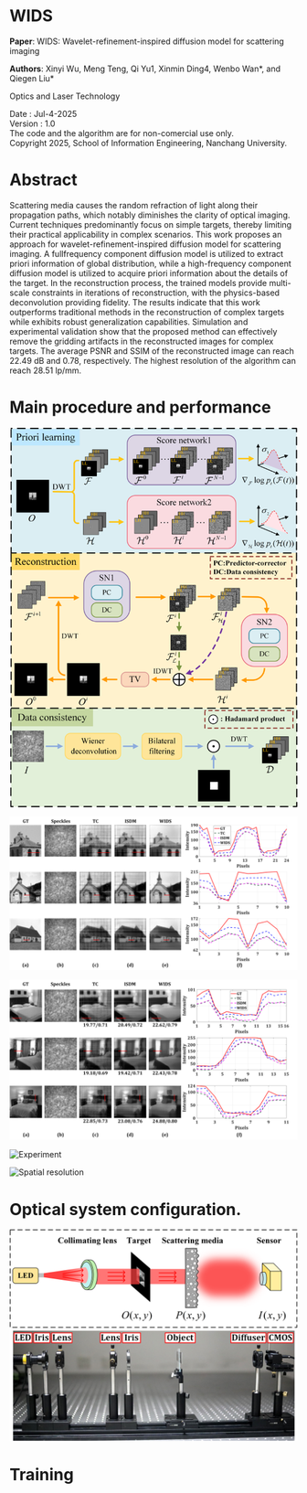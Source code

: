 # WIDS

**Paper**: WIDS: Wavelet-refinement-inspired diffusion model for scattering imaging

**Authors**: Xinyi Wu, Meng Teng, Qi Yu1, Xinmin Ding4, Wenbo Wan*, and Qiegen Liu*   

Optics and Laser Technology     

Date : Jul-4-2025  
Version : 1.0  
The code and the algorithm are for non-comercial use only.  
Copyright 2025, School of Information Engineering, Nanchang University.  
# Abstract
Scattering media causes the random refraction of light along their propagation paths, which notably diminishes the clarity of optical imaging. Current techniques predominantly focus on simple targets, thereby limiting their practical applicability in complex scenarios. This work proposes an approach for wavelet-refinement-inspired diffusion model for scattering imaging. A fullfrequency component diffusion model is utilized to extract priori information of global distribution, while a high-frequency component diffusion model is utilized to acquire priori information about the details of the target. In the reconstruction process, the trained models provide multi-scale constraints in iterations of reconstruction, with the physics-based deconvolution providing fidelity. The results indicate that this work outperforms traditional methods in the reconstruction of complex targets while exhibits robust generalization capabilities. Simulation and experimental validation show that the proposed method can effectively remove the gridding artifacts in the reconstructed images for complex targets. The average PSNR and SSIM of the reconstructed image can reach 22.49 dB and 0.78, respectively. The highest resolution of the algorithm can reach 28.51 lp/mm.

# Main procedure and performance
![Flowchart of WIDS](/Figures/4.png "Main procedure and performance")

![Simulation](/Figures/2.png "Main procedure and performance")

![Simulation_crossdata](/Figures/1.png "Main procedure and performance")

![Experiment](/Figures/5.png "Main procedure and performance")

![Spatial resolution](/Figures/3.png "Main procedure and performance")

# Optical system configuration.
![Structural diagram](/Figures/7.png "Optical system configuration")
![Imaging system](/Figures/6.png "Optical system configuration")

# Training


